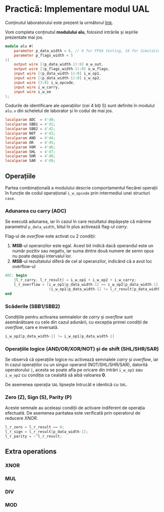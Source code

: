 # Practică: Implementare modul UAL

Conținutul laboratorului este prezent la următorul [link](https://github.com/cs-pub-ro/computer-architecture/tree/main/chapters/microprogramable_cpu/arithmetic-logic-unit/drills/alu/support).

Vom completa conținutul **modulului alu**, folosind intrările și ieșirile prezentate mai jos.

```verilog
module alu #(
    parameter p_data_width = 6, // 6 for FPGA testing, 16 for Simulation and inside the CPU
    parameter p_flags_width = 5
)(
    output wire [(p_data_width-1):0] o_w_out,
    output wire [(p_flags_width-1):0] o_w_flags,
    input wire [(p_data_width-1):0] i_w_op1,
    input wire [(p_data_width-1):0] i_w_op2,
    input wire [3:0] i_w_opcode,
    input wire i_w_carry,
    input wire i_w_oe
);
```

Codurile de identificare ale operațiilor (cei 4 biți S) sunt definite în modulul ```alu.v``` din scheletul de laborator și în codul de mai jos.

```verilog
localparam ADC  = 4'd0;
localparam SBB1 = 4'd1;
localparam SBB2 = 4'd2;
localparam NOT  = 4'd3;
localparam AND  = 4'd4;
localparam OR   = 4'd5;
localparam XOR  = 4'd6;
localparam SHL  = 4'd7;
localparam SHR  = 4'd8;
localparam SAR  = 4'd9;
```

## Operațiile

Partea combinațională a modulului descrie comportamentul fiecărei operații în funcție de codul operațional ``` i_w_opcode ``` prin intermediul unei structuri `case`.

### Adunarea cu carry (ADC)

Se execută adunarea, iar în cazul în care rezultatul depășește că mărime parametrul `p_data_width`, bitul în plus activează flag-ul _carry_.

Flag-ul de _overflow_ este activat cu 2 condiții:

1. **MSB**-ul operanzilor este egal. Acest bit indică dacă operandul este un număr pozitiv sau negativ, iar suma dintre două numere de semn opus nu poate depăși intervalul lor.
2. **MSB**-ul rezultatului diferă de cel al operanzilor, indicând că a avut loc overflow-ul

```verilog
ADC: begin
    {l_r_carry, l_r_result} = i_w_op1 + i_w_op2 + i_w_carry;
    l_r_overflow = (i_w_op1[p_data_width-1] == i_w_op2[p_data_width-1]) &&
                    (i_w_op1[p_data_width-1] != l_r_result[p_data_width-1]);
end
```

### Scăderile (SBB1/SBB2)

Condițiile pentru activarea semnalelor de _carry_ și _overflow_ sunt asemănătoare cu cele din cazul adunării, cu excepția primei condiții de _overflow_, care e inversată.

```verilog
i_w_op2[p_data_width-1] != i_w_op1[p_data_width-1]
```

### Operațiile logice (AND/OR/XOR/NOT) și de shift (SHL/SHR/SAR)

Se observă că operațiile logice nu activează semnalele _carry_ și _overflow_, iar în cazul operațiilor cu un singur operand (NOT/SHL/SHR/SAR), datorită operatorului `|`, acesta se poate afla pe oricare din intrări `i_w_op1` sau `i_w_op2` cu condiția ca cealaltă să aibă valoarea **0**.

De asemenea operația `SAL` lipsește întrucât e identică cu `SHL`.

### Zero (Z), Sign (S), Parity (P)

Aceste semnale au aceleași condiții de activare indiferent de operația efectuată. De asemenea paritatea este verificată prin operatorul de reducere _XNOR_.

```verilog
l_r_zero = l_r_result == 0;
l_r_sign = l_r_result[p_data_width-1];
l_r_parity = ~^l_r_result;
```

## Extra operations

### XNOR

### MUL

### DIV

### MOD
